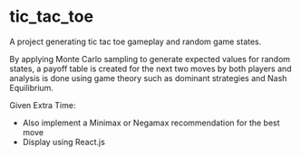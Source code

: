 # tic_tac_toe
A project generating tic tac toe gameplay and random game states.

By applying Monte Carlo sampling to generate expected values for random states, a payoff table is created for the next two moves by both players and analysis is done using game theory such as dominant strategies and Nash Equilibrium.

Given Extra Time:
* Also implement a Minimax or Negamax recommendation for the best move
* Display using React.js
